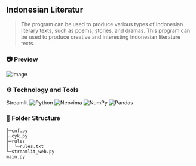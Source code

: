 ## Indonesian Literatur

> The program can be used to produce various types of Indonesian literary texts, such as poems, stories, and dramas. This program can be used to produce creative and interesting Indonesian literature texts.

### 📷 Preview
![image](https://github.com/icequeenwand/indonesian-literature/assets/69134731/e5f09fa3-ac21-4e78-a55a-f7db6e51186b)

### ⚙️ Technology and Tools
Streamlit
![Python](https://img.shields.io/badge/python-3670A0?style=for-the-badge&logo=python&logoColor=ffdd54)
![Neovim](https://img.shields.io/badge/NeoVim-%2357A143.svg?&style=for-the-badge&logo=neovim&logoColor=white)a
![NumPy](https://img.shields.io/badge/numpy-%23013243.svg?style=for-the-badge&logo=numpy&logoColor=white)
![Pandas](https://img.shields.io/badge/pandas-%23150458.svg?style=for-the-badge&logo=pandas&logoColor=white)

### 🌲 Folder Structure
```
├─cnf.py
├─cyk.py
├─rules
│  └─rules.txt
└─streamlit_web.py
main.py
```
